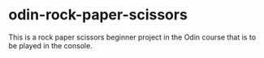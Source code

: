 # odin-rock-paper-scissors

This is a rock paper scissors beginner project in the Odin course that is to be played in the console.